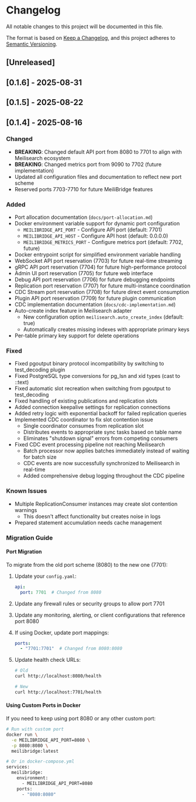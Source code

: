 # Changelog

All notable changes to this project will be documented in this file.

The format is based on [Keep a Changelog](https://keepachangelog.com/en/1.0.0/),
and this project adheres to [Semantic Versioning](https://semver.org/spec/v2.0.0.html).

## [Unreleased]

## [0.1.6] - 2025-08-31

## [0.1.5] - 2025-08-22

## [0.1.4] - 2025-08-16

### Changed
- **BREAKING**: Changed default API port from 8080 to 7701 to align with Meilisearch ecosystem
- **BREAKING**: Changed metrics port from 9090 to 7702 (future implementation)
- Updated all configuration files and documentation to reflect new port scheme
- Reserved ports 7703-7710 for future MeiliBridge features

### Added
- Port allocation documentation (`docs/port-allocation.md`)
- Docker environment variable support for dynamic port configuration
  - `MEILIBRIDGE_API_PORT` - Configure API port (default: 7701)
  - `MEILIBRIDGE_API_HOST` - Configure API host (default: 0.0.0.0)
  - `MEILIBRIDGE_METRICS_PORT` - Configure metrics port (default: 7702, future)
- Docker entrypoint script for simplified environment variable handling
- WebSocket API port reservation (7703) for future real-time streaming
- gRPC API port reservation (7704) for future high-performance protocol
- Admin UI port reservation (7705) for future web interface
- Debug API port reservation (7706) for future debugging endpoints
- Replication port reservation (7707) for future multi-instance coordination
- CDC Stream port reservation (7708) for future direct event consumption
- Plugin API port reservation (7709) for future plugin communication
- CDC implementation documentation (`docs/cdc-implementation.md`)
- Auto-create index feature in Meilisearch adapter
  - New configuration option `meilisearch.auto_create_index` (default: true)
  - Automatically creates missing indexes with appropriate primary keys
- Per-table primary key support for delete operations

### Fixed
- Fixed pgoutput binary protocol incompatibility by switching to test_decoding plugin
- Fixed PostgreSQL type conversions for pg_lsn and xid types (cast to ::text)
- Fixed automatic slot recreation when switching from pgoutput to test_decoding
- Fixed handling of existing publications and replication slots
- Added connection keepalive settings for replication connections
- Added retry logic with exponential backoff for failed replication queries
- Implemented CDC coordinator to fix slot contention issue
  - Single coordinator consumes from replication slot
  - Distributes events to appropriate sync tasks based on table name
  - Eliminates "shutdown signal" errors from competing consumers
- Fixed CDC event processing pipeline not reaching Meilisearch
  - Batch processor now applies batches immediately instead of waiting for batch size
  - CDC events are now successfully synchronized to Meilisearch in real-time
  - Added comprehensive debug logging throughout the CDC pipeline

### Known Issues
- Multiple ReplicationConsumer instances may create slot contention warnings
  - This doesn't affect functionality but creates noise in logs
- Prepared statement accumulation needs cache management

### Migration Guide

#### Port Migration
To migrate from the old port scheme (8080) to the new one (7701):

1. Update your `config.yaml`:
   ```yaml
   api:
     port: 7701  # Changed from 8080
   ```

2. Update any firewall rules or security groups to allow port 7701

3. Update any monitoring, alerting, or client configurations that reference port 8080

4. If using Docker, update port mappings:
   ```yaml
   ports:
     - "7701:7701"  # Changed from 8080:8080
   ```

5. Update health check URLs:
   ```bash
   # Old
   curl http://localhost:8080/health
   
   # New
   curl http://localhost:7701/health
   ```

#### Using Custom Ports in Docker

If you need to keep using port 8080 or any other custom port:

```bash
# Run with custom port
docker run \
  -e MEILIBRIDGE_API_PORT=8080 \
  -p 8080:8080 \
  meilibridge:latest

# Or in docker-compose.yml
services:
  meilibridge:
    environment:
      - MEILIBRIDGE_API_PORT=8080
    ports:
      - "8080:8080"
```